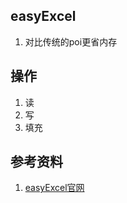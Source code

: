 ## easyExcel
1. 对比传统的poi更省内存

## 操作
1. 读
2. 写
3. 填充

## 参考资料
1. [easyExcel官网](https://easyexcel.opensource.alibaba.com/docs/current/)

